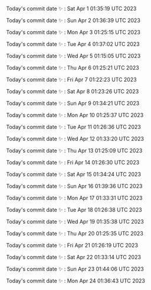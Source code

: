 Today's commit date ✨ : Sat Apr 1 01:35:19 UTC 2023 

Today's commit date ✨ : Sun Apr 2 01:36:39 UTC 2023 

Today's commit date ✨ : Mon Apr 3 01:25:15 UTC 2023 

Today's commit date ✨ : Tue Apr 4 01:37:02 UTC 2023 

Today's commit date ✨ : Wed Apr 5 01:15:05 UTC 2023 

Today's commit date ✨ : Thu Apr 6 01:25:21 UTC 2023 

Today's commit date ✨ : Fri Apr 7 01:22:23 UTC 2023 

Today's commit date ✨ : Sat Apr 8 01:23:26 UTC 2023 

Today's commit date ✨ : Sun Apr 9 01:34:21 UTC 2023 

Today's commit date ✨ : Mon Apr 10 01:25:37 UTC 2023 

Today's commit date ✨ : Tue Apr 11 01:26:36 UTC 2023 

Today's commit date ✨ : Wed Apr 12 01:33:20 UTC 2023 

Today's commit date ✨ : Thu Apr 13 01:25:09 UTC 2023 

Today's commit date ✨ : Fri Apr 14 01:26:30 UTC 2023 

Today's commit date ✨ : Sat Apr 15 01:34:24 UTC 2023 

Today's commit date ✨ : Sun Apr 16 01:39:36 UTC 2023 

Today's commit date ✨ : Mon Apr 17 01:33:31 UTC 2023 

Today's commit date ✨ : Tue Apr 18 01:26:38 UTC 2023 

Today's commit date ✨ : Wed Apr 19 01:35:38 UTC 2023 

Today's commit date ✨ : Thu Apr 20 01:25:35 UTC 2023 

Today's commit date ✨ : Fri Apr 21 01:26:19 UTC 2023 

Today's commit date ✨ : Sat Apr 22 01:33:14 UTC 2023 

Today's commit date ✨ : Sun Apr 23 01:44:06 UTC 2023 

Today's commit date ✨ : Mon Apr 24 01:36:43 UTC 2023 

